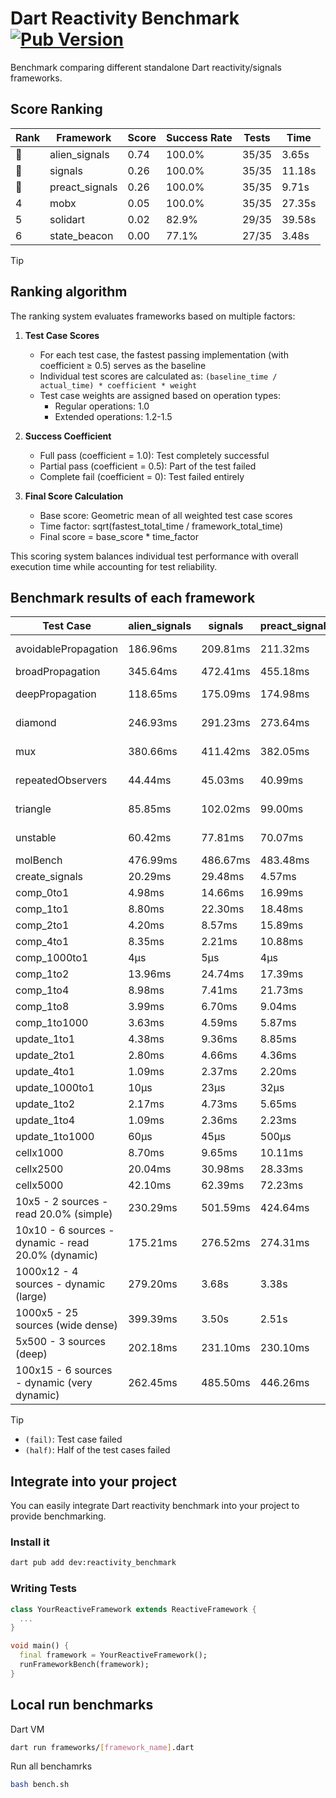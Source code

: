 # Dart Reactivity Benchmark [![Pub Version](https://img.shields.io/pub/v/reactivity_benchmark)](https://pub.dev/packages/reactivity_benchmark)

Benchmark comparing different standalone Dart reactivity/signals frameworks.

## Score Ranking

<!-- ranking start -->
| Rank | Framework | Score | Success Rate | Tests | Time |
|------|-----------|-------|--------------|-------|------|
| 🥇 | alien_signals | 0.74 | 100.0% | 35/35 | 3.65s |
| 🥈 | signals | 0.26 | 100.0% | 35/35 | 11.18s |
| 🥉 | preact_signals | 0.26 | 100.0% | 35/35 | 9.71s |
| 4 | mobx | 0.05 | 100.0% | 35/35 | 27.35s |
| 5 | solidart | 0.02 | 82.9% | 29/35 | 39.58s |
| 6 | state_beacon | 0.00 | 77.1% | 27/35 | 3.48s |

<!-- ranking end -->

> [!TIP]
> ## Ranking algorithm
>
> The ranking system evaluates frameworks based on multiple factors:
>
> 1. **Test Case Scores**
>    - For each test case, the fastest passing implementation (with coefficient ≥ 0.5) serves as the baseline
>    - Individual test scores are calculated as: `(baseline_time / actual_time) * coefficient * weight`
>    - Test case weights are assigned based on operation types:
>      - Regular operations: 1.0
>      - Extended operations: 1.2-1.5
>
> 2. **Success Coefficient**
>    - Full pass (coefficient = 1.0): Test completely successful
>    - Partial pass (coefficient = 0.5): Part of the test failed
>    - Complete fail (coefficient = 0): Test failed entirely
>
> 3. **Final Score Calculation**
>    - Base score: Geometric mean of all weighted test case scores
>    - Time factor: sqrt(fastest_total_time / framework_total_time)
>    - Final score = base_score * time_factor
>
> This scoring system balances individual test performance with overall execution time while accounting for test reliability.

## Benchmark results of each framework

<!-- test-case start -->
| Test Case | alien_signals | signals | preact_signals | solidart | state_beacon | mobx |
|---|---|---|---|---|---|---|
| avoidablePropagation | 186.96ms | 209.81ms | 211.32ms | 2.20s | 160.48ms (fail) | 2.30s |
| broadPropagation | 345.64ms | 472.41ms | 455.18ms | 5.51s | 6.63ms (fail) | 4.34s |
| deepPropagation | 118.65ms | 175.09ms | 174.98ms | 2.02s | 138.76ms (fail) | 1.55s |
| diamond | 246.93ms | 291.23ms | 273.64ms | 3.47s | 188.30ms (fail) | 2.42s |
| mux | 380.66ms | 411.42ms | 382.05ms | 2.04s | 194.71ms (fail) | 1.79s |
| repeatedObservers | 44.44ms | 45.03ms | 40.99ms | 212.42ms | 55.57ms (fail) | 234.25ms |
| triangle | 85.85ms | 102.02ms | 99.00ms | 1.15s | 76.26ms (fail) | 766.68ms |
| unstable | 60.42ms | 77.81ms | 70.07ms | 343.85ms | 335.33ms (fail) | 357.02ms |
| molBench | 476.99ms | 486.67ms | 483.48ms | 1.77s | 1.23ms | 597.27ms |
| create_signals | 20.29ms | 29.48ms | 4.57ms | 59.54ms | 72.19ms | 77.64ms |
| comp_0to1 | 4.98ms | 14.66ms | 16.99ms | 39.69ms | 53.59ms | 15.49ms |
| comp_1to1 | 8.80ms | 22.30ms | 18.48ms | 41.04ms | 52.24ms | 37.61ms |
| comp_2to1 | 4.20ms | 8.57ms | 15.89ms | 32.32ms | 33.84ms | 33.28ms |
| comp_4to1 | 8.35ms | 2.21ms | 10.88ms | 12.79ms | 17.27ms | 20.52ms |
| comp_1000to1 | 4μs | 5μs | 4μs | 2.13ms | 43μs | 15μs |
| comp_1to2 | 13.96ms | 24.74ms | 17.39ms | 31.34ms | 47.47ms | 32.85ms |
| comp_1to4 | 8.98ms | 7.41ms | 21.73ms | 28.64ms | 43.92ms | 17.91ms |
| comp_1to8 | 3.99ms | 6.70ms | 9.04ms | 22.78ms | 44.08ms | 20.57ms |
| comp_1to1000 | 3.63ms | 4.59ms | 5.87ms | 18.54ms | 40.63ms | 15.60ms |
| update_1to1 | 4.38ms | 9.36ms | 8.85ms | 42.67ms | 9.15ms | 27.40ms |
| update_2to1 | 2.80ms | 4.66ms | 4.36ms | 22.82ms | 2.91ms | 14.17ms |
| update_4to1 | 1.09ms | 2.37ms | 2.20ms | 10.70ms | 2.47ms | 7.23ms |
| update_1000to1 | 10μs | 23μs | 32μs | 128μs | 15μs | 71μs |
| update_1to2 | 2.17ms | 4.73ms | 5.65ms | 21.69ms | 3.23ms | 14.07ms |
| update_1to4 | 1.09ms | 2.36ms | 2.23ms | 10.85ms | 1.50ms | 6.99ms |
| update_1to1000 | 60μs | 45μs | 500μs | 233μs | 408μs | 160μs |
| cellx1000 | 8.70ms | 9.65ms | 10.11ms | 151.25ms | 5.28ms | 72.71ms |
| cellx2500 | 20.04ms | 30.98ms | 28.33ms | 476.02ms | 19.93ms | 250.71ms |
| cellx5000 | 42.10ms | 62.39ms | 72.23ms | 1.08s | 60.84ms | 569.62ms |
| 10x5 - 2 sources - read 20.0% (simple) | 230.29ms | 501.59ms | 424.64ms | 2.64s (partial) | 275.63ms | 2.03s |
| 10x10 - 6 sources - dynamic - read 20.0% (dynamic) | 175.21ms | 276.52ms | 274.31ms | 2.38s (partial) | 205.71ms | 1.52s |
| 1000x12 - 4 sources - dynamic (large) | 279.20ms | 3.68s | 3.38s | 4.02s (partial) | 333.52ms | 1.84s |
| 1000x5 - 25 sources (wide dense) | 399.39ms | 3.50s | 2.51s | 4.92s (partial) | 512.87ms | 3.49s |
| 5x500 - 3 sources (deep) | 202.18ms | 231.10ms | 230.10ms | 2.00s (partial) | 229.64ms | 1.16s |
| 100x15 - 6 sources - dynamic (very dynamic) | 262.45ms | 485.50ms | 446.26ms | 2.79s (partial) | 256.88ms | 1.72s |

<!-- test-case end -->

> [!TIP]
> - `(fail)`: Test case failed
> - `(half)`: Half of the test cases failed

## Integrate into your project

You can easily integrate Dart reactivity benchmark into your project to provide benchmarking.

### Install it

```bash
dart pub add dev:reactivity_benchmark
```

### Writing Tests

```dart
class YourReactiveFramework extends ReactiveFramework {
  ...
}

void main() {
  final framework = YourReactiveFramework();
  runFrameworkBench(framework);
}
```

## Local run benchmarks

Dart VM
```bash
dart run frameworks/[framework_name].dart
```

Run all benchamrks
```bash
bash bench.sh
```

